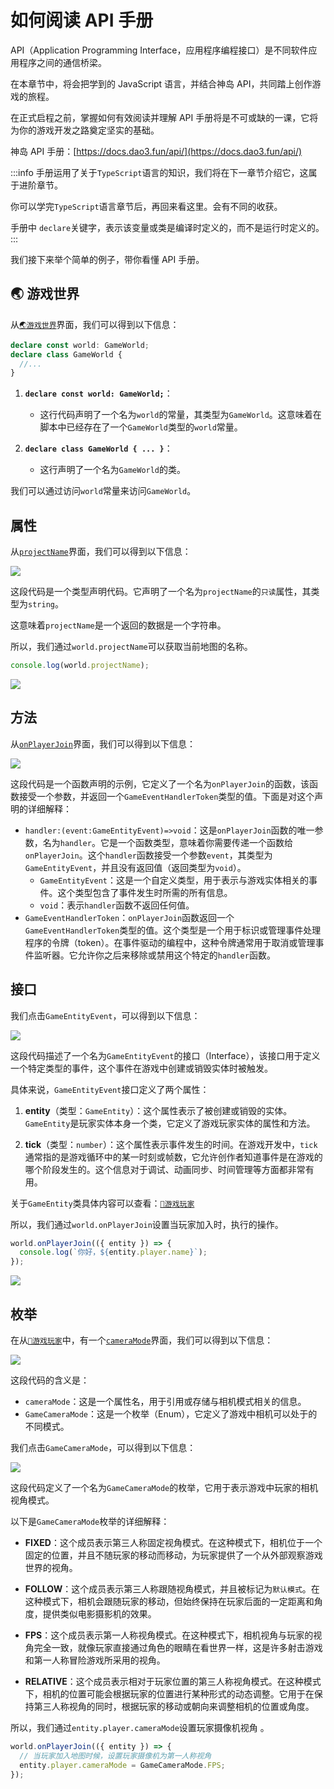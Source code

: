 # 如何阅读 API 手册

API（Application Programming Interface，应用程序编程接口）是不同软件应用程序之间的通信桥梁。

在本章节中，将会把学到的 JavaScript 语言，并结合神岛 API，共同踏上创作游戏的旅程。

在正式启程之前，掌握如何有效阅读并理解 API 手册将是不可或缺的一课，它将为你的游戏开发之路奠定坚实的基础。

神岛 API 手册：[https://docs.dao3.fun/api/](https://docs.dao3.fun/api/)

:::info
手册运用了关于`TypeScript`语言的知识，我们将在下一章节介绍它，这属于进阶章节。

你可以学完`TypeScript`语言章节后，再回来看这里。会有不同的收获。

手册中 `declare`关键字，表示该变量或类是编译时定义的，而不是运行时定义的。
:::

我们接下来举个简单的例子，带你看懂 API 手册。

## 🌏 游戏世界

从[`🌏游戏世界`](https://docs.dao3.fun/api/GameWorld/)界面，我们可以得到以下信息：

```typescript
declare const world: GameWorld;
declare class GameWorld {
  //...
}
```

1. **`declare const world: GameWorld;`**：

   - 这行代码声明了一个名为`world`的常量，其类型为`GameWorld`。这意味着在脚本中已经存在了一个`GameWorld`类型的`world`常量。

2. **`declare class GameWorld { ... }`**：
   - 这行声明了一个名为`GameWorld`的类。

我们可以通过访问`world`常量来访问`GameWorld`。

## 属性

从[`projectName`](https://docs.dao3.fun/api/GameWorld/mapInfo.html#projectName)界面，我们可以得到以下信息：

![](/QQ20240925-143355.png)

这段代码是一个类型声明代码。它声明了一个名为`projectName`的`只读`属性，其类型为`string`。

这意味着`projectName`是一个返回的数据是一个字符串。

所以，我们通过`world.projectName`可以获取当前地图的名称。

```javascript
console.log(world.projectName);
```

![](/QQ20240925-151110.png)

## 方法

从[`onPlayerJoin`](https://docs.dao3.fun/api/GameWorld/playerJL.html#onPlayerJoin)界面，我们可以得到以下信息：

![](/QQ20240925-172033.png)

这段代码是一个函数声明的示例，它定义了一个名为`onPlayerJoin`的函数，该函数接受一个参数，并返回一个`GameEventHandlerToken`类型的值。下面是对这个声明的详细解释：

- `handler:(event:GameEntityEvent)=>void`：这是`onPlayerJoin`函数的唯一参数，名为`handler`。它是一个函数类型，意味着你需要传递一个函数给`onPlayerJoin`。这个`handler`函数接受一个参数`event`，其类型为`GameEntityEvent`，并且没有返回值（返回类型为`void`）。
  - `GameEntityEvent`：这是一个自定义类型，用于表示与游戏实体相关的事件。这个类型包含了事件发生时所需的所有信息。
  - `void`：表示`handler`函数不返回任何值。
- `GameEventHandlerToken`：`onPlayerJoin`函数返回一个`GameEventHandlerToken`类型的值。这个类型是一个用于标识或管理事件处理程序的令牌（token）。在事件驱动的编程中，这种令牌通常用于取消或管理事件监听器。它允许你之后来移除或禁用这个特定的`handler`函数。

## 接口

我们点击`GameEntityEvent`，可以得到以下信息：

![](/QQ20240925-173126.png)

这段代码描述了一个名为`GameEntityEvent`的接口（Interface），该接口用于定义一个特定类型的事件，这个事件在游戏中创建或销毁实体时被触发。

具体来说，`GameEntityEvent`接口定义了两个属性：

1. **entity**（类型：`GameEntity`）：这个属性表示了被创建或销毁的实体。`GameEntity`是玩家实体本身一个类，它定义了游戏玩家实体的属性和方法。

2. **tick**（类型：`number`）：这个属性表示事件发生的时间。在游戏开发中，`tick`通常指的是游戏循环中的某一时刻或帧数，它允许创作者知道事件是在游戏的哪个阶段发生的。这个信息对于调试、动画同步、时间管理等方面都非常有用。

关于`GameEntity`类具体内容可以查看：[`👤游戏玩家`](https://docs.dao3.fun/api/GamePlayer/)

所以，我们通过`world.onPlayerJoin`设置当玩家加入时，执行的操作。

```javascript
world.onPlayerJoin(({ entity }) => {
  console.log(`你好，${entity.player.name}`);
});
```

![](/QQ20240925-173602.png)

## 枚举

在从[`👤游戏玩家`](https://docs.dao3.fun/api/GamePlayer/)中，有一个[`cameraMode`](https://docs.dao3.fun/api/GamePlayer/camera.html#cameraMode)界面，我们可以得到以下信息：

![](/QQ20240925-183504.png)

这段代码的含义是：

- `cameraMode`：这是一个属性名，用于引用或存储与相机模式相关的信息。
- `GameCameraMode`：这是一个枚举（Enum），它定义了游戏中相机可以处于的不同模式。

我们点击`GameCameraMode`，可以得到以下信息：

![](/QQ20240925-183810.png)

这段代码定义了一个名为`GameCameraMode`的枚举，它用于表示游戏中玩家的相机视角模式。

以下是`GameCameraMode`枚举的详细解释：

- **FIXED**：这个成员表示第三人称固定视角模式。在这种模式下，相机位于一个固定的位置，并且不随玩家的移动而移动，为玩家提供了一个从外部观察游戏世界的视角。

- **FOLLOW**：这个成员表示第三人称跟随视角模式，并且被标记为`默认模式`。在这种模式下，相机会跟随玩家的移动，但始终保持在玩家后面的一定距离和角度，提供类似电影摄影机的效果。

- **FPS**：这个成员表示第一人称视角模式。在这种模式下，相机视角与玩家的视角完全一致，就像玩家直接通过角色的眼睛在看世界一样，这是许多射击游戏和第一人称冒险游戏所采用的视角。

- **RELATIVE**：这个成员表示相对于玩家位置的第三人称视角模式。在这种模式下，相机的位置可能会根据玩家的位置进行某种形式的动态调整。它用于在保持第三人称视角的同时，根据玩家的移动或朝向来调整相机的位置或角度。

所以，我们通过`entity.player.cameraMode`设置玩家摄像机视角 。

```javascript
world.onPlayerJoin(({ entity }) => {
  // 当玩家加入地图时候，设置玩家摄像机为第一人称视角
  entity.player.cameraMode = GameCameraMode.FPS;
});
```
